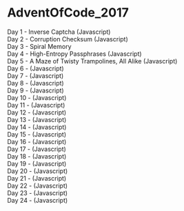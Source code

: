 # AdventOfCode_2017
Day 1 - Inverse Captcha (Javascript)<br />
Day 2 - Corruption Checksum (Javascript)<br />
Day 3 - Spiral Memory <br />
Day 4 - High-Entropy Passphrases (Javascript)<br />
Day 5 - A Maze of Twisty Trampolines, All Alike (Javascript)<br />
Day 6 - (Javascript)<br />
Day 7 - (Javascript)<br />
Day 8 - (Javascript)<br />
Day 9 - (Javascript)<br />
Day 10 - (Javascript)<br />
Day 11 - (Javascript)<br />
Day 12 - (Javascript)<br />
Day 13 - (Javascript)<br />
Day 14 - (Javascript)<br />
Day 15 - (Javascript)<br />
Day 16 - (Javascript)<br />
Day 17 - (Javascript)<br />
Day 18 - (Javascript)<br />
Day 19 - (Javascript)<br />
Day 20 - (Javascript)<br />
Day 21 - (Javascript)<br />
Day 22 - (Javascript)<br />
Day 23 - (Javascript)<br />
Day 24 - (Javascript)
